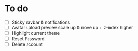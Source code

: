 # To do

- [ ] Sticky navbar & notifications
- [ ] Avatar upload preview scale up & move up + z-index higher
- [ ] Highlight current theme
- [ ] Reset Password
- [ ] Delete account
